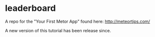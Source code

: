 # leaderboard

A repo for the "Your First Metor App" found here: http://meteortips.com/

A new version of this tutorial has been release since.
